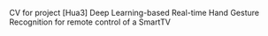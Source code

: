 CV for project [Hua3] Deep Learning-based Real-time Hand Gesture Recognition for remote control of a SmartTV
